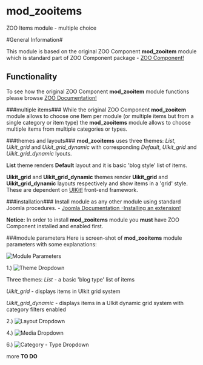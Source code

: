 # mod_zooitems
ZOO Items module - multiple choice

#General Information#

This module is based on the original ZOO Component **mod_zooitem** module which is standard part of ZOO Component package - [ZOO Component!](http://yootheme.com/zoo/)

## Functionality ##

To see how the original ZOO Component **mod_zooitem**  module functions please browse [ZOO Documentation!](http://yootheme.com/zoo/documentation/getting-started/set-up-zoo-item-module)

###multiple items###
While the original ZOO Component **mod_zooitem** module allows to choose one Item per module (or multiple items but from a single category or item type) the **mod_zooitems** module allows to choose multiple items from multiple categories or types.

###themes and layouts###
**mod_zooitems** uses three themes: *List*, *Uikit_grid* and *Uikit_grid_dynamic* with corresponding *Default*, *Uikit_grid* and *Uikit_grid_dynamic* lyouts.
 
 **List** theme renders **Default** layout and it is basic 'blog style' list of items.
 
 **Uikit_grid** and **Uikit_grid_dynamic** themes render **Uikit_grid** and **Uikit_grid_dynamic** layouts respectively and show items in a 'grid' style. These are dependent on [UIKit!](http://getuikit.com/index.html) front-end framework.
 
###installation###
 Install module as any other module using standard Joomla procedures.  - [Joomla Documentation -Installing an extension!](https://docs.joomla.org/Installing_an_extension)
 
 **Notice:** In order to install **mod_zooitems** module you **must** have ZOO Component installed and enabled first.
 
###module parameters
Here is screen-shot of **mod_zooitems** module parameters with some explanations:

![Module Parameters](http://brbaso.com/images/mod_zooitems_doc/module_parameters.jpg)
 
1.) ![Theme Dropdown](http://brbaso.com/images/mod_zooitems_doc/theme_dropdown.jpg)

Three themes:
*List* -  a basic 'blog type' list of items

*Uikit_grid* - displays items in UIkit grid system

*Uikit_grid_dynamic* - displays items in a UIkit dynamic grid system with category filters enabled


2.) ![Layout Dropdown](http://brbaso.com/images/mod_zooitems_doc/layout_dropdown.jpg)

4.) ![Media Dropdown](http://brbaso.com/images/mod_zooitems_doc/mediaposition_dropdown.jpg)

6.) ![Category - Type Dropdown](http://brbaso.com/images/mod_zooitems_doc/categorytypes_dropdown.jpg)
 
more **TO DO**




